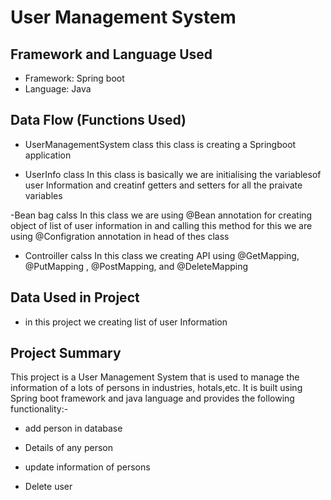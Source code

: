 # User Management System

## Framework and Language Used
- Framework: Spring boot
- Language: Java

## Data Flow (Functions Used)
- UserManagementSystem class
this class is creating a Springboot application
  
- UserInfo class
In this class is basically we are initialising the variablesof user Information and creatinf getters and setters for all the praivate variables 

-Bean bag calss
In this class we are using @Bean annotation for creating object of list of user information in and calling this method for this we are using @Configration annotation in head of thes class

- Controiller calss
In this class we creating API using @GetMapping, @PutMapping , @PostMapping, and @DeleteMapping




## Data Used in Project
- in this project we creating list of user Information


## Project Summary
This project is a User Management System that is used to manage the information of a lots of persons in industries, hotals,etc. It is built using Spring boot framework and java language and provides the following functionality:-


- add person in database
  
- Details of any person
  
- update information of persons
  
- Delete user




